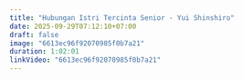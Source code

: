 ```yaml
---
title: "Hubungan Istri Tercinta Senior - Yui Shinshiro"
date: 2025-09-29T07:12:10+07:00
draft: false
image: "6613ec96f92070985f0b7a21"
duration: 1:02:01
linkVideo: "6613ec96f92070985f0b7a21"
---
```

